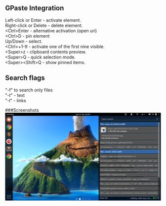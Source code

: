 ## GPaste Integration
Left-click or Enter - activate element.  
Right-click or Delete - delete element.  
\<Ctrl\>Enter - alternative activation (open uri)  
\<Ctrl\>D - pin element  
Up/Down - select.  
\<Ctrl\>+1-9 - activate one of the first nine visible.  
\<Super\>z - clipboard contents preview.  
\<Super\>Q - quick selection mode.  
\<Super\>\<Shift\>Q - show pinned items.

## Search flags
"-f" to search only files  
"-t" - text  
"-l" - links

###Screenshots
![GPaste](/screenshots/1.jpg)
